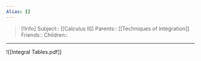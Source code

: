 ```yaml
---
Alias: []
---
```

> [!Info]
> Subject:: [[Calculus II]]
> Parents:: [[Techniques of Integration]]
> Friends::
> Children:: 
---
![[Integral Tables.pdf]]